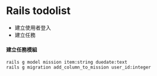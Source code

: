 # Rails todolist

* 建立使用者登入
* 建立任務

#### 建立任務模組
	rails g model mission item:string duedate:text
	rails g migration add_column_to_mission user_id:integer

